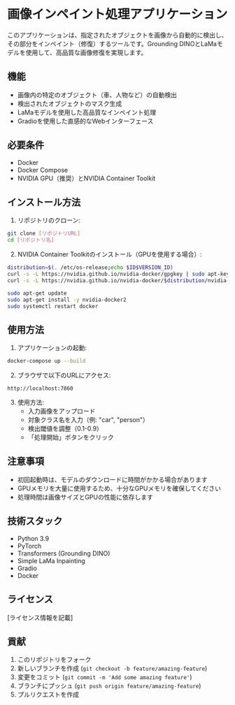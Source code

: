 # 画像インペイント処理アプリケーション

このアプリケーションは、指定されたオブジェクトを画像から自動的に検出し、その部分をインペイント（修復）するツールです。Grounding DINOとLaMaモデルを使用して、高品質な画像修復を実現します。

## 機能

- 画像内の特定のオブジェクト（車、人物など）の自動検出
- 検出されたオブジェクトのマスク生成
- LaMaモデルを使用した高品質なインペイント処理
- Gradioを使用した直感的なWebインターフェース

## 必要条件

- Docker
- Docker Compose
- NVIDIA GPU（推奨）とNVIDIA Container Toolkit

## インストール方法

1. リポジトリのクローン:
```bash
git clone [リポジトリURL]
cd [リポジトリ名]
```

2. NVIDIA Container Toolkitのインストール（GPUを使用する場合）:
```bash
distribution=$(. /etc/os-release;echo $ID$VERSION_ID)
curl -s -L https://nvidia.github.io/nvidia-docker/gpgkey | sudo apt-key add -
curl -s -L https://nvidia.github.io/nvidia-docker/$distribution/nvidia-docker.list | sudo tee /etc/apt/sources.list.d/nvidia-docker.list

sudo apt-get update
sudo apt-get install -y nvidia-docker2
sudo systemctl restart docker
```

## 使用方法

1. アプリケーションの起動:
```bash
docker-compose up --build
```

2. ブラウザで以下のURLにアクセス:
```
http://localhost:7860
```

3. 使用方法:
   - 入力画像をアップロード
   - 対象クラス名を入力（例: "car", "person"）
   - 検出閾値を調整（0.1-0.9）
   - 「処理開始」ボタンをクリック

## 注意事項

- 初回起動時は、モデルのダウンロードに時間がかかる場合があります
- GPUメモリを大量に使用するため、十分なGPUメモリを確保してください
- 処理時間は画像サイズとGPUの性能に依存します

## 技術スタック

- Python 3.9
- PyTorch
- Transformers (Grounding DINO)
- Simple LaMa Inpainting
- Gradio
- Docker

## ライセンス

[ライセンス情報を記載]

## 貢献

1. このリポジトリをフォーク
2. 新しいブランチを作成 (`git checkout -b feature/amazing-feature`)
3. 変更をコミット (`git commit -m 'Add some amazing feature'`)
4. ブランチにプッシュ (`git push origin feature/amazing-feature`)
5. プルリクエストを作成

